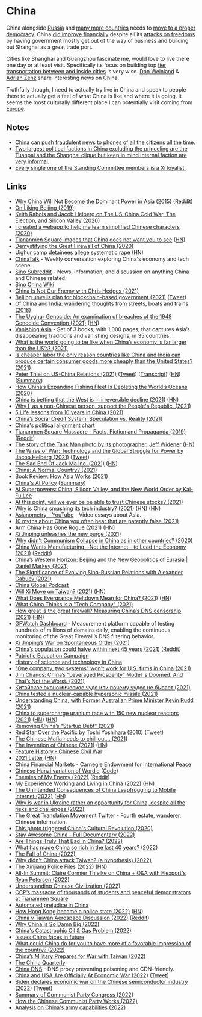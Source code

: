 # China

China alongside [Russia](russia.md) and [many more countries](https://worldpopulationreview.com/country-rankings/dictatorship-countries) needs to [move to a proper democracy](https://www.reddit.com/r/China/comments/u7weif/xi_jinping_must_step_down_dissatisfaction_with_xi/). China [did improve financially](https://www.reddit.com/r/AskEconomics/comments/ug1czj/what_has_made_china_so_rich_in_the_last_40_years/) despite all its [attacks on freedoms](https://twitter.com/adrianzenz/status/1528989272031772672) by having government mostly get out of the way of business and building out Shanghai as a great trade port.

Cities like Shanghai and Guangzhou fascinate me, would love to live there one day or at least visit. Specifically its focus on building top [tier transportation between and inside cities](https://www.youtube.com/watch?v=belm4kDAHgM) is very wise. [Don Weinland](https://twitter.com/donweinland) & [Adrian Zenz](https://twitter.com/adrianzenz) share interesting news on China.

Truthfully though, I need to actually try live in China and speak to people there to actually get a feel of what China is like and where it is going. It seems the most culturally different place I can potentially visit coming from [Europe](europe.md).

## Notes

- [China can push fraudulent news to phones of all the citizens all the time.](https://www.youtube.com/watch?v=x0CjXkb99Z4)
- [Two largest political factions in China excluding the princeling are the Tuanpai and the Shanghai clique but keep in mind internal faction are very informal.](https://www.reddit.com/r/worldnews/comments/qhazu9/taiwans_president_says_the_threat_from_china_is/hicmtbk/)
- [Every single one of the Standing Committee members is a Xi loyalist.](https://www.reddit.com/r/China/comments/yb7y0j/here_are_the_new_top_leaders_in_chinas_standing/)

## Links

- [Why China Will Not Become the Dominant Power in Asia (2015)](https://www.youtube.com/watch?v=_AvNT3vyzr0) ([Reddit](https://www.reddit.com/r/geopolitics/comments/4benkx/why_china_will_not_become_the_dominant_power_in/))
- [On Liking Beijing (2019)](https://www.tbray.org/ongoing/When/201x/2019/04/15/Liking-Beijing)
- [Keith Rabois and Jacob Helberg on The US-China Cold War, The Election, and Silicon Valley (2020)](https://overcast.fm/+LDKeqv_LA)
- [I created a webapp to help me learn simplified Chinese characters (2020)](https://www.thomasvanderberg.nl/blog/cn-hanzi/)
- [Tiananmen Square images that China does not want you to see](https://www.gettyimages.co.jp/%E5%86%99%E7%9C%9F/tiananmen-square?phrase=tiananmen%20square&sort=mostpopular) ([HN](https://news.ycombinator.com/item?id=25454830))
- [Demystifying the Great Firewall of China (2020)](https://medium.com/mobile-asia/demystifying-the-great-firewall-of-china-22f4a97550cc)
- [Uighur camp detainees allege systematic rape](https://www.bbc.com/news/world-asia-china-55794071) ([HN](https://news.ycombinator.com/item?id=26009586))
- [ChinaTalk](https://chinatalkshow.libsyn.com/) - Weekly conversation exploring China's economy and tech scene.
- [Sino Subreddit](https://www.reddit.com/r/Sino/) - News, information, and discussion on anything China and Chinese related.
- [Sino China Wiki](https://www.reddit.com/r/Sino/wiki/index)
- [China Is Not Our Enemy with Chris Hedges (2021)](https://www.youtube.com/watch?v=l4sVSdY7FHg)
- [Beijing unveils plan for blockchain-based government (2021)](https://technode.com/2020/07/16/beijing-unveils-plan-for-blockchain-based-government/) ([Tweet](https://twitter.com/balajis/status/1283979539337449473))
- [Of China and India: wandering thoughts from streets, boats and trains (2018)](https://yawningbread.wordpress.com/2018/01/16/of-china-and-india-wandering-thoughts-from-streets-boats-and-trains/)
- [The Uyghur Genocide: An examination of breaches of the 1948 Genocide Convention (2021)](https://newlinesinstitute.org/uyghurs/the-uyghur-genocide-an-examination-of-chinas-breaches-of-the-1948-genocide-convention/) ([HN](https://news.ycombinator.com/item?id=26401715))
- [Vanishing Asia](https://www.kickstarter.com/projects/kk-org/vanishing-asia) - Set of 3 books, with 1,000 pages, that captures Asia’s disappearing traditions and vanishing designs, in 35 countries.
- [What is the world going to be like when China’s economy is far larger than the US’s? (2021)](https://www.reddit.com/r/geopolitics/comments/mfghjh/what_is_the_world_going_to_be_like_when_chinas/)
- [Is cheaper labor the only reason countries like China and India can produce certain consumer goods more cheaply than the United States? (2021)](https://www.reddit.com/r/AskEconomics/comments/mgvpea/is_cheaper_labor_the_only_reason_countries_like/)
- [Peter Thiel on US-China Relations (2021)](https://www.youtube.com/watch?v=SJcKWtiFzIY) ([Tweet](https://twitter.com/wolfejosh/status/1379989909583360002)) ([Transcript](https://nixonseminar.com/2021/04/the-nixon-seminar-april-6-2021-transcript/)) ([HN](https://news.ycombinator.com/item?id=26738934)) ([Summary](https://twitter.com/rohunjauhar/status/1380596505782915072))
- [How China’s Expanding Fishing Fleet Is Depleting the World’s Oceans (2020)](https://e360.yale.edu/features/how-chinas-expanding-fishing-fleet-is-depleting-worlds-oceans)
- [China is betting that the West is in irreversible decline (2021)](https://www.economist.com/china/2021/04/03/china-is-betting-that-the-west-is-in-irreversible-decline) ([HN](https://news.ycombinator.com/item?id=26793337))
- [Why I, as a non-Chinese person, support the People's Republic. (2021)](https://www.reddit.com/r/Sino/comments/lecrok/why_i_as_a_nonchinese_person_support_the_peoples/)
- [5 Life lessons from 10 years in China (2021)](https://www.youtube.com/watch?v=vAcoaOr4qqY)
- [China’s Social Credit System: Speculation vs. Reality (2021)](https://thediplomat.com/2021/03/chinas-social-credit-system-speculation-vs-reality/)
- [China's political alignment chart](https://twitter.com/balajis/status/1398661987614089216)
- [Tiananmen Square Massacre – Facts, Fiction and Propaganda (2019)](https://worldaffairs.blog/2019/06/02/tiananmen-square-massacre-facts-fiction-and-propaganda/amp/) ([Reddit](https://www.reddit.com/r/Sino/comments/gwbpvo/tiananmen_square_massacre_facts_fiction_and/))
- [The story of the Tank Man photo by its photographer, Jeff Widener](http://www.jeffwidener.com/stories/2016/09/tankman/) ([HN](https://news.ycombinator.com/item?id=27396783))
- [The Wires of War: Technology and the Global Struggle for Power by Jacob Helberg (2021)](https://www.goodreads.com/book/show/56898159-the-wires-of-war) ([Tweet](https://twitter.com/maccaw/status/1401936733248397312))
- [The Sad End Of Jack Ma Inc. (2021)](https://www.forbes.com/sites/georgecalhoun/2021/06/07/the-sad-end-of-jack-ma-inc/) ([HN](https://news.ycombinator.com/item?id=27448998))
- [China: A Normal Country? (2021)](https://diff.substack.com/p/a-normal-country)
- [Book Review: How Asia Works (2021)](https://astralcodexten.substack.com/p/book-review-how-asia-works)
- [China's AI Policy](https://futureoflife.org/ai-policy-china/) ([Summary](https://www.reddit.com/r/geopolitics/comments/onu1sg/why_does_xi_jinping_insist_on_continuing_to_poke/h5ubqo9))
- [AI Superpowers: China, Silicon Valley, and the New World Order by Kai-Fu Lee](https://www.goodreads.com/book/show/38242135-ai-superpowers)
- [At this point, will we ever be be able to trust Chinese stocks? (2021)](https://www.reddit.com/r/stocks/comments/oqbe3d/at_this_point_will_we_ever_be_be_able_to_trust/)
- [Why is China smashing its tech industry? (2021)](https://noahpinion.substack.com/p/why-is-china-smashing-its-tech-industry) ([HN](https://news.ycombinator.com/item?id=27949019)) ([HN](https://news.ycombinator.com/item?id=28036847))
- [Asianometry - YouTube](https://www.youtube.com/c/Asianometry/featured) - Video essays about Asia.
- [10 myths about China you often hear that are patently false (2021)](https://twitter.com/RealNatashaChe/status/1413513292195057672)
- [Arm China Has Gone Rogue (2021)](https://semianalysis.substack.com/p/the-semiconductor-heist-of-the-century) ([HN](https://news.ycombinator.com/item?id=28329731))
- [Xi Jinping unleashes the new purge (2021)](https://www.youtube.com/watch?v=-EPJt-a4Nb8)
- [Why didn't Communism Collapse in China as in other countries? (2020)](https://www.youtube.com/watch?v=JRcckYRWSVU)
- [China Wants Manufacturing—Not the Internet—to Lead the Economy (2021)](https://www.wsj.com/articles/china-wants-manufacturingnot-the-internetto-lead-the-economy-11628078155) ([Reddit](https://www.reddit.com/r/geopolitics/comments/pflrx1/china_wants_manufacturingnot_the_internetto_lead/))
- [China’s Western Horizon: Beijing and the New Geopolitics of Eurasia | Daniel Markey (2021)](https://overcast.fm/+bbjkoyP9c)
- [The Significance of Evolving Sino-Russian Relations with Alexander Gabuev (2021)](https://china-global.simplecast.com/episodes/the-significance-of-evolving-sino-russian-relations-with-alexander-gabuev)
- [China Global Podcast](https://china-global.simplecast.com/)
- [Will Xi Move on Taiwan? (2021)](https://asia.nikkei.com/Spotlight/20-years-after-9-11/Will-Xi-move-on-Taiwan-History-warns-he-might-Niall-Ferguson) ([HN](https://news.ycombinator.com/item?id=28544904))
- [What Does Evergrande Meltdown Mean for China? (2021)](https://carnegieendowment.org/chinafinancialmarkets/85391) ([HN](https://news.ycombinator.com/item?id=28628874))
- [What China Thinks is a "Tech Company" (2021)](https://www.youtube.com/watch?v=5tiyNS6-R0A)
- [How great is the great firewall? Measuring China’s DNS censorship (2021)](https://www.usenix.org/system/files/sec21-hoang.pdf) ([HN](https://news.ycombinator.com/item?id=28658089))
- [GFWatch Dashboard](https://gfwatch.org/) - Measurement platform capable of testing hundreds of millions of domains daily, enabling the continuous monitoring of the Great Firewallʼs DNS filtering behavior.
- [Xi Jinping’s War on Spontaneous Order (2021)](https://scholars-stage.org/xi-jinpings-war-on-spontaneous-order/)
- [China’s population could halve within next 45 years (2021)](https://www.scmp.com/news/china/science/article/3150699/chinas-population-could-halve-within-next-45-years-new-study) ([Reddit](https://www.reddit.com/r/worldnews/comments/pyv2a2/chinas_population_could_halve_within_next_45_years/))
- [Patriotic Education Campaign](https://en.wikipedia.org/wiki/Patriotic_Education_Campaign)
- [History of science and technology in China](https://en.wikipedia.org/wiki/History_of_science_and_technology_in_China)
- ["One company, two systems" won't work for U.S. firms in China (2021)](https://www.axios.com/interview-jacob-helberg-on-us-tech-companies-and-china-3ec0b5f3-8cbe-4607-a956-0f873582fc86.html)
- [Jim Chanos: China’s “Leveraged Prosperity” Model is Doomed. And That’s Not the Worst. (2021)](https://www.ineteconomics.org/perspectives/blog/jim-chanos-chinas-leveraged-prosperity-model-is-doomed-and-thats-not-the-worst)
- [Китайское экономическое чудо или почему чудес не бывает (2021)](https://www.youtube.com/watch?v=MwjbT844gNs)
- [China tested a nuclear-capable hypersonic missile (2021)](https://www.reddit.com/r/worldnews/comments/q9kv2u/china_tested_a_nuclearcapable_hypersonic_missile/)
- [Understanding China, with Former Australian Prime Minister Kevin Rudd (2021)](https://www.youtube.com/watch?v=gYR92KjKxm8)
- [China to supercharge uranium race with 150 new nuclear reactors (2021)](https://twitter.com/balajis/status/1455870589244088326) ([HN](https://news.ycombinator.com/item?id=29094422)) ([HN](https://news.ycombinator.com/item?id=29151741))
- [Removing China’s “Startup Debt” (2021)](https://interconnected.blog/removing-china-startup-debt/)
- [Red Star Over the Pacific by Toshi Yoshihara (2010)](https://www.goodreads.com/book/show/8313321-red-star-over-the-pacific) ([Tweet](https://twitter.com/rabois/status/1462153717201911809))
- [The Chinese Mafia needs to chill out... (2021)](https://www.youtube.com/watch?v=Uf-9EwLiSPI)
- [The Invention of Chinese (2021)](https://www.historytoday.com/archive/feature/invention-chinese) ([HN](https://news.ycombinator.com/item?id=29516272))
- [Feature History - Chinese Civil War](https://www.youtube.com/watch?v=jJr3KVM3lBo)
- [2021 Letter](https://danwang.co/2021-letter/) ([HN](https://news.ycombinator.com/item?id=29759309))
- [China Financial Markets - Carnegie Endowment for International Peace](https://carnegieendowment.org/chinafinancialmarkets)
- [Chinese Hanzi variation of Wordle](https://handle.antfu.me/) ([Code](https://github.com/antfu/handle))
- [Enemies of My Enemy (2022)](https://www.foreignaffairs.com/articles/2021-02-14/china-new-world-order-enemies-my-enemy) ([Reddit](https://www.reddit.com/r/geopolitics/comments/sse3sr/enemies_of_my_enemy_how_fear_of_china_is_forging/))
- [My Experience Working and Living in China (2022)](https://frankzliu.com/blog/my-experience-living-and-working-in-china-part-i) ([HN](https://news.ycombinator.com/item?id=30624579))
- [The Unintended Consequences of China Leapfrogging to Mobile Internet (2022)](https://yiqinfu.github.io/posts/walled-gardens-china/) ([HN](https://news.ycombinator.com/item?id=30866438))
- [Why is war in Ukraine rather an opportunity for China, despite all the risks and challenges (2022)](https://twitter.com/AlexGabuev/status/1514172721873276933)
- [The Great Translation Movement Twitter](https://twitter.com/TGTM_Official) - Fourth estate, wanderer, Chinese information.
- [This photo triggered China's Cultural Revolution (2020)](https://www.youtube.com/watch?v=kXByOrRrO7c)
- [Stay Awesome China - Full Documentary (2022)](https://www.youtube.com/watch?v=mSie5A3LWgI)
- [Are Things Truly That Bad In China? (2022)](https://www.reddit.com/r/China/comments/ubl5qa/are_things_truly_that_bad_in_china/)
- [What has made China so rich in the last 40 years? (2022)](https://www.reddit.com/r/AskEconomics/comments/ug1czj/what_has_made_china_so_rich_in_the_last_40_years/)
- [The Fall of China (2022)](https://www.youtube.com/watch?v=OmKFt68sqQw)
- [Why didn't China attack Taiwan? (a hypothesis) (2022)](https://twitter.com/kamilkazani/status/1528407233658249219)
- [The Xinjiang Police Files (2022)](https://www.xinjiangpolicefiles.org/) ([HN](https://news.ycombinator.com/item?id=31488436))
- [All-In Summit: Claire Cormier Thielke on China + Q&A with Flexport's Ryan Petersen (2022)](https://www.youtube.com/watch?v=dTF-KtYWl5Q)
- [Understanding Chinese Civilization (2022)](https://www.youtube.com/watch?v=Kf8XIxX7NEs)
- [CCP’s massacre of thousands of students and peaceful demonstrators at Tiananmen Square](https://twitter.com/gladstein/status/1532854301298569217)
- [Automated prejudice in China](https://twitter.com/paulmozur/status/1540997238192832512)
- [How Hong Kong became a police state (2022)](https://www.economist.com/interactive/essay/2022/07/01/how-hong-kong-became-a-police-state) ([HN](https://news.ycombinator.com/item?id=31946528))
- [China v Taiwan Aerospace Discussion (2022)](https://mitchellinstituteaerospaceadvantage.podbean.com/e/china-taiwan-adiz/) ([Reddit](https://www.reddit.com/r/CredibleDefense/comments/vm69wo/china_v_taiwan_whats_really_happening_in_the_air/))
- [Why China is So Damn Big (2022)](https://www.youtube.com/watch?v=OQ2oOp040f0)
- [China's Catastrophic Oil & Gas Problem (2022)](https://www.youtube.com/watch?v=ISHHe1Hu6d4)
- [Issues China faces in future](https://www.reddit.com/r/investing/comments/wc2zry/comment/iiadgf7/?utm_source=reddit&utm_medium=web2x&context=3)
- [What could China do for you to have more of a favorable impression of the country? (2022)](https://www.reddit.com/r/China/comments/wd517m/what_could_china_do_for_you_to_have_more_of_a/)
- [China’s Military Prepares for War with Taiwan (2022)](https://ndupress.ndu.edu/Portals/68/Documents/Books/crossing-the-strait/crossing-the-strait.pdf)
- [The China Quarterly](https://www.cambridge.org/core/journals/china-quarterly)
- [China DNS](https://github.com/riaqn/china-dns) - DNS proxy preventing poisoning and CDN-friendly.
- [China and USA Are Officially At Economic War (2022)](https://semianalysis.substack.com/p/china-and-usa-are-officially-at-economic) ([Tweet](https://twitter.com/dylan522p/status/1578660057243586561))
- [Biden declares economic war on the Chinese semiconductor industry (2022)](https://noahpinion.substack.com/p/biden-declares-economic-war-on-the) ([Tweet](https://twitter.com/Noahpinion/status/1581595773963104256))
- [Summary of Communist Party Congress (2022)](https://twitter.com/JChengWSJ/status/1583971715163586562)
- [How the Chinese Communist Party Works (2022)](https://www.youtube.com/watch?v=vre_yhZXPVU)
- [Analysis on China's army capabilities (2022)](https://www.reddit.com/r/CredibleDefense/comments/yhck4z/comment/iudrd9z/)
